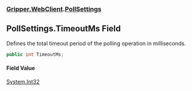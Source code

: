 ### [Gripper.WebClient](Gripper_WebClient 'Gripper.WebClient').[PollSettings](Gripper_WebClient_PollSettings 'Gripper.WebClient.PollSettings')
## PollSettings.TimeoutMs Field
Defines the total timeout period of the polling operation in milliseconds.  
```csharp
public int TimeoutMs;
```
#### Field Value
[System.Int32](https://docs.microsoft.com/en-us/dotnet/api/System.Int32 'System.Int32')
